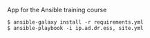 App for the Ansible training course

```
$ ansible-galaxy install -r requirements.yml
$ ansible-playbook -i ip.ad.dr.ess, site.yml
```
